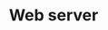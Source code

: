 ---
layout: list
type: tag
title: Web server
slug: webserver
categories: middleware
menu: true
description: >
   Posts related to web server
---